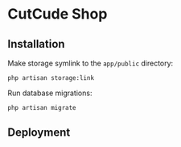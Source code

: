 # CutCude Shop

## Installation

Make storage symlink to the `app/public` directory:

```shell
php artisan storage:link
```

Run database migrations:

```shell
php artisan migrate
```

## Deployment
